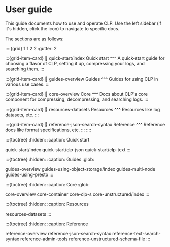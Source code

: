 # User guide

This guide documents how to use and operate CLP. Use the left sidebar (if it's hidden, click the
<i class="fa fa-bars"></i> icon) to navigate to specific docs.

The sections are as follows:

::::{grid} 1 1 2 2
:gutter: 2

:::{grid-item-card}
:link: quick-start/index
Quick start
^^^
A quick-start guide for choosing a flavor of CLP, setting it up, compressing your logs, and
searching them.
:::

:::{grid-item-card}
:link: guides-overview
Guides
^^^
Guides for using CLP in various use cases.
:::

:::{grid-item-card}
:link: core-overview
Core
^^^
Docs about CLP's core component for compressing, decompressing, and searching logs.
:::

:::{grid-item-card}
:link: resources-datasets
Resources
^^^
Resources like log datasets, etc.
:::

:::{grid-item-card}
:link: reference-json-search-syntax
Reference
^^^
Reference docs like format specifications, etc.
:::
::::

:::{toctree}
:hidden:
:caption: Quick start

quick-start/index
quick-start/clp-json
quick-start/clp-text
:::

:::{toctree}
:hidden:
:caption: Guides
:glob:

guides-overview
guides-using-object-storage/index
guides-multi-node
guides-using-presto
:::

:::{toctree}
:hidden:
:caption: Core
:glob:

core-overview
core-container
core-clp-s
core-unstructured/index
:::

:::{toctree}
:hidden:
:caption: Resources

resources-datasets
:::

:::{toctree}
:hidden:
:caption: Reference

reference-overview
reference-json-search-syntax
reference-text-search-syntax
reference-admin-tools
reference-unstructured-schema-file
:::

